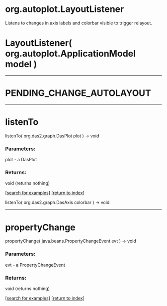 # org.autoplot.LayoutListener

Listens to changes in axis labels and colorbar visible to trigger relayout.

# LayoutListener( org.autoplot.ApplicationModel model )


***
<a name="PENDING_CHANGE_AUTOLAYOUT"></a>
# PENDING_CHANGE_AUTOLAYOUT



***
<a name="listenTo"></a>
# listenTo
listenTo( org.das2.graph.DasPlot plot ) &rarr; void



### Parameters:
plot - a DasPlot

### Returns:
void (returns nothing)


<a href="https://github.com/autoplot/dev/search?q=listenTo&unscoped_q=listenTo">[search for examples]</a>
<a href="https://github.com/autoplot/documentation/blob/master/javadoc/index-all.md">[return to index]</a>

listenTo( org.das2.graph.DasAxis colorbar ) &rarr; void<br>
***
<a name="propertyChange"></a>
# propertyChange
propertyChange( java.beans.PropertyChangeEvent evt ) &rarr; void



### Parameters:
evt - a PropertyChangeEvent

### Returns:
void (returns nothing)


<a href="https://github.com/autoplot/dev/search?q=propertyChange&unscoped_q=propertyChange">[search for examples]</a>
<a href="https://github.com/autoplot/documentation/blob/master/javadoc/index-all.md">[return to index]</a>

